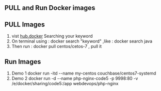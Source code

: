 ## PULL and Run Docker images



## PULL Images
1. vist [hub.docker](https://hub.docker.com/) Searching your keyword 
2. On terminal using : docker search "keyword" ,like : docker search java
3. Then run : docker pull centos/cetos-7 , pull it

## Run Images
1. Demo 1
docker run -itd --name my-centos couchbase/centos7-systemd
2. Demo 2
docker run -d --name php-nginx-code5 -p 9998:80 -v /e/docker/sharing/code5:/app  webdevops/php-nginx



